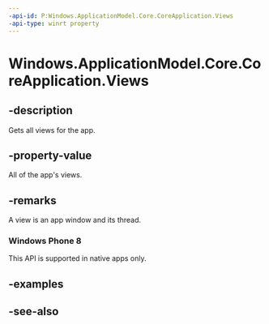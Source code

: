 ----api-id: P:Windows.ApplicationModel.Core.CoreApplication.Views
-api-type: winrt property
---<!-- Property syntaxpublic Windows.Foundation.Collections.IVectorView<Windows.ApplicationModel.Core.CoreApplicationView> Views { get; }--># Windows.ApplicationModel.Core.CoreApplication.Views## -descriptionGets all views for the app.## -property-valueAll of the app's views.## -remarksA view is an app window and its thread.### Windows Phone 8This API is supported in native apps only.## -examples## -see-also